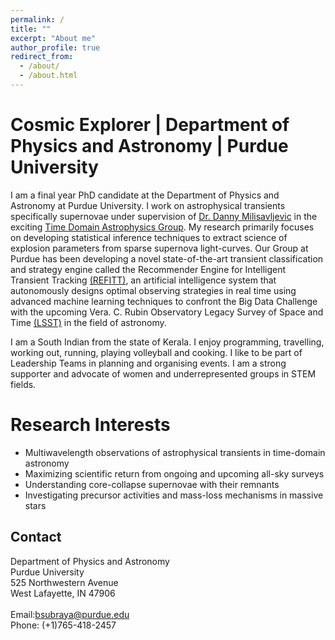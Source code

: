```yaml
---
permalink: /
title: ""
excerpt: "About me"
author_profile: true
redirect_from: 
  - /about/
  - /about.html
---
```

<!-- Google tag (gtag.js) -->
<script async src="https://www.googletagmanager.com/gtag/js?id=G-9Z2D3JBRR0"></script>
<script>
  window.dataLayer = window.dataLayer || [];
  function gtag(){dataLayer.push(arguments);}
  gtag('js', new Date());

  gtag('config', 'G-9Z2D3JBRR0');
</script>

Cosmic Explorer | Department of Physics and Astronomy | Purdue University
======

I am a final year PhD candidate at the Department of Physics and Astronomy at Purdue University. I work on astrophysical transients specifically supernovae under supervision of [Dr. Danny Milisavljevic](https://www.physics.purdue.edu/milisavljevic/people.html) in the exciting [Time Domain Astrophysics Group](https://www.physics.purdue.edu/milisavljevic/index.html). My research primarily focuses on developing statistical inference techniques to extract science of explosion parameters from sparse supernova light-curves. Our Group at Purdue has been developing a novel state-of-the-art transient classification and strategy engine called the Recommender Engine for Intelligent Transient Tracking [(REFITT)](https://refitt.physics.purdue.edu/), an artificial intelligence system that autonomously designs optimal observing strategies in real time using advanced machine learning techniques to confront the Big Data Challenge with the upcoming Vera. C. Rubin Observatory Legacy Survey of Space and Time [(LSST)](https://www.lsst.org/) in the field of astronomy. 

I am a South Indian from the state of Kerala. I enjoy programming, travelling, working out, running, playing volleyball and cooking. I like to be part of Leadership Teams in planning and organising events. I am a strong supporter and advocate of women and underrepresented groups in STEM fields. 

Research Interests
======

  * Multiwavelength observations of astrophysical transients in time-domain astronomy
  * Maximizing scientific return from ongoing and upcoming all-sky surveys
  * Understanding core-collapse supernovae with their remnants
  * Investigating precursor activities and mass-loss mechanisms in massive stars
     
Contact
------
Department of Physics and Astronomy
<br>
Purdue University
<br>
525 Northwestern Avenue
<br>
West Lafayette, IN 47906
<br><br>
Email:bsubraya@purdue.edu
<br>
Phone: (+1)765-418-2457
